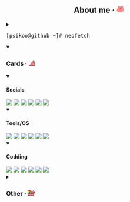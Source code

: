 <div align="center">
<h2>About me · <a href="https://cultofthepartyparrot.com/"><img src="https://github.com/psikoo/psikoo/blob/main/assets/gif/partyblobcat.gif" width="20"></a></h2>
</div>
<details>
<summary><pre>[psikoo@github ~]# neofetch</pre></summary>
<div>
<pre>
PPPPPPPPPPPPPPPPP                     iiii    ┌──psikoo@github──────────────────────────────────────────────────────┐
P::::::::::::::::P                   i::::i      ┌👤About me
P::::::PPPPPP:::::P                   iiii       ├──>🖊️Name > psikoo || psi
PP:::::P     P:::::P                             ├──>👫Pronouns > he || she || it
  P::::P     P:::::P   ssssssssss   iiiiiii      ├──>📅Birth > 3rd oct. 2005 (19)
  P::::P     P:::::P ss::::::::::s  i:::::i      ├──>🌍Residence > europe/spain/madrid
  P::::PPPPPP:::::Pss:::::::::::::s  i::::i      ├──>📖Language > en_US && es_ES
  P:::::::::::::PP s::::::ssss:::::s i::::i      └──>👷Occupation > student
  P::::PPPPPPPPP    s:::::s  ssssss  i::::i    
  P::::P              s::::::s       i::::i      ┌🌐Socials
  P::::P                 s::::::s    i::::i      ├──>🌲Linktree > linktr.ee/psikoo
  P::::P           ssssss   s:::::s  i::::i      └──>👾Discord > @psikoo
PP::::::PP         s:::::ssss::::::si::::::i   
P::::::::P         s::::::::::::::s i::::::i     ┌🔍System information
P::::::::P          s:::::::::::ss  i::::::i     ├──>💻OS > Tiny10 || Arch
PPPPPPPPPP           sssssssssss    iiiiiiii     ├──>🎥GPU > GeForce RTX 3080
                                                 ├──>⚙️CPU > i9-10900KF @ 3.70GHz
                                                 └──>💾RAM > 60GiB DDR4
                                              └─────────────────────────────────────────────────────────────────────┘
</pre>
</div>
</details>

<div>
<details open>
<summary><h3>Cards · <a href="https://cultofthepartyparrot.com/"><img src="https://github.com/psikoo/psikoo/blob/main/assets/gif/witnessprotectionparrot.gif" width="20"></a></h3></summary>
<div>
<details open>
<summary><h4>Socials</h4></summary>
<a href="https://linktr.ee/psikoo"><img src="https://img.shields.io/badge/linktree-1de9b6?style=for-the-badge&logo=linktree&logoColor=white"></a>
<a href="https://bit.ly/discordUSR"><img src="https://img.shields.io/badge/Discord-%235865F2.svg?style=for-the-badge&logo=discord&logoColor=white"></a>
<a href="https://bit.ly/spotifyUSR"><img src="https://img.shields.io/badge/Spotify-1ED760?style=for-the-badge&logo=spotify&logoColor=white"></a>
<a href="https://bit.ly/steamUSR"><img src="https://img.shields.io/badge/steam-%23000000.svg?style=for-the-badge&logo=steam&logoColor=white"></a>
<a href="https://www.patreon.com/psikoo"><img src="https://img.shields.io/badge/Patreon-F96854?style=for-the-badge&logo=patreon&logoColor=white"></a>
<a href="https://github.com/psikoo"><img src="https://img.shields.io/badge/github-%23121011.svg?style=for-the-badge&logo=github&logoColor=white"></a>
</details>
<details open>
<summary><h4>Tools/OS</h4></summary>
<img src="https://img.shields.io/badge/Firefox-FF7139?style=for-the-badge&logo=Firefox-Browser&logoColor=white">
<img src="https://img.shields.io/badge/VS%20Code%20Insiders-35b393.svg?style=for-the-badge&logo=visual-studio-code&logoColor=white">
<img src="https://img.shields.io/badge/LibreOffice-%2318A303?style=for-the-badge&logo=LibreOffice&logoColor=white">
<img src="https://img.shields.io/badge/Arch%20Linux-1793D1?logo=arch-linux&logoColor=fff&style=for-the-badge">
<img src="https://img.shields.io/badge/Windows-0078D6?style=for-the-badge&logo=windows&logoColor=white">
<img src="https://img.shields.io/badge/Android-3DDC84?style=for-the-badge&logo=android&logoColor=white">
</details>
<details open>
<summary><h4>Codding</h4></summary>
<img src="https://img.shields.io/badge/node.js-6DA55F?style=for-the-badge&logo=node.js&logoColor=white">
<img src="https://img.shields.io/badge/Apache%20Maven-C71A36?style=for-the-badge&logo=Apache%20Maven&logoColor=white">
<img src="https://img.shields.io/badge/java-%23ED8B00.svg?style=for-the-badge&logo=openjdk&logoColor=white">
<img src="https://img.shields.io/badge/javascript-%23323330.svg?style=for-the-badge&logo=javascript&logoColor=%23F7DF1E">
<img src="https://img.shields.io/badge/shell_script-%23121011.svg?style=for-the-badge&logo=gnu-bash&logoColor=white">
<img src="https://img.shields.io/badge/markdown-%23000000.svg?style=for-the-badge&logo=markdown&logoColor=white">
</details>
</div>
</details>
</div>
</details>

<div>
<details>
<summary><h3>Other · <a href="https://cultofthepartyparrot.com/"><img src="https://github.com/psikoo/psikoo/blob/main/assets/gif/nyanparrot.gif" width="20"></a></h3></summary>
<div>
<details>
<summary><h4>Github Stats <a href="https://cultofthepartyparrot.com/"><img src="https://github.com/psikoo/psikoo/blob/main/assets/gif/stubparrot.gif" width="20"></a></h4></summary>
<img src="https://github-readme-stats.vercel.app/api?username=psikoo&hide_title=true&show_icons=true&text_color=ffffff&icon_color=ffffff&border_color=0D1117&bg_color=050709&border_radius=10" alt="github stats" height="180"/> 
<img src="https://github-readme-stats.vercel.app/api/top-langs/?username=psikoo&layout=donut&title_color=ffffff&text_color=ffffff&border_color=0D1117&bg_color=050709&border_radius=10" alt="code stats" height="180"/>
</details>
</div>
<div>
<details>
<summary><h4>Now playing <a href="https://cultofthepartyparrot.com/"><img src="https://github.com/psikoo/psikoo/blob/main/assets/gif/discoduck.gif" width="20"></a></h4></summary>
<img src="https://spotify-github-profile.kittinanx.com/api/view?uid=qkmmn5sweydaujo8ret0gobti&cover_image=true&theme=natemoo-re&show_offline=false&background_color=050709&interchange=true&bar_color=53b14f&bar_color_cover=true" alt="spotify stats"> 
</details>
</div>
</details>
</div>
